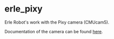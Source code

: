 erle_pixy
=========

Erle Robot's work with the Pixy camera (CMUcam5).

Documentation of the camera can be found [here](http://www.cmucam.org/projects/cmucam5/wiki).
